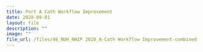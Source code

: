 ```yaml
---
title: Port A Cath Workflow Improvement
date: 2020-09-01
layout: file
description: ""
image: ""
file_url: /files/46_NUH_NHIP 2020_A-Cath Workflow Improvement-combined.pdf
---
```

